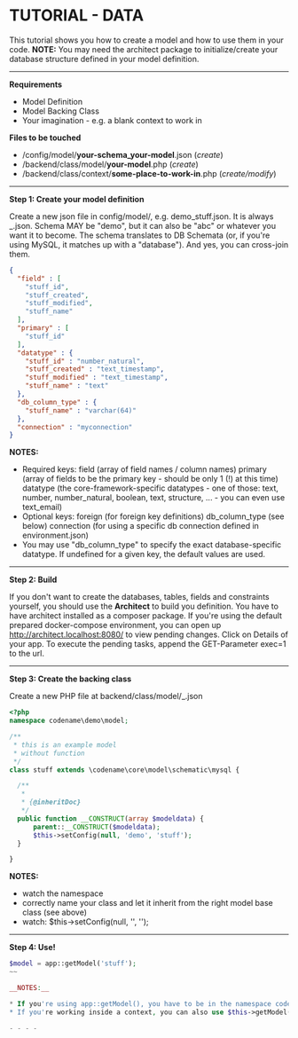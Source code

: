 # TUTORIAL - DATA #

This tutorial shows you how to create a model and how to use them in your code.
__NOTE:__ You may need the architect package to initialize/create your database structure defined in your model definition.

-----------------------

__Requirements__

* Model Definition
* Model Backing Class
* Your imagination - e.g. a blank context to work in

__Files to be touched__

* _<your-project>_/config/model/__your-schema_your-model__.json (_create_)
* _<your-project>_/backend/class/model/__your-model__.php (_create_)
* _<your-project>_/backend/class/context/__some-place-to-work-in__.php (_create/modify_)

- - - -

__Step 1: Create your model definition__

Create a new json file in config/model/, e.g. demo_stuff.json.
It is always <schema>_<model>.json. Schema MAY be "demo", but it can also be "abc" or whatever you want it to become.
The schema translates to DB Schemata (or, if you're using MySQL, it matches up with a "database"). And yes, you can cross-join them.

~~~json
{
  "field" : [
    "stuff_id",
    "stuff_created",
    "stuff_modified",
    "stuff_name"
  ],
  "primary" : [
    "stuff_id"
  ],
  "datatype" : {
    "stuff_id" : "number_natural",
    "stuff_created" : "text_timestamp",
    "stuff_modified" : "text_timestamp",
    "stuff_name" : "text"
  },
  "db_column_type" : {
    "stuff_name" : "varchar(64)"
  },
  "connection" : "myconnection"
}
~~~

__NOTES:__

* Required keys:
   field (array of field names / column names)
   primary (array of fields to be the primary key - should be only 1 (!) at this time)
   datatype (the core-framework-specific datatypes - one of those: text, number, number_natural, boolean, text, structure, ... - you can even use text_email)
* Optional keys:
   foreign (for foreign key definitions)
   db_column_type (see below)
   connection (for using a specific db connection defined in environment.json)
* You may use "db_column_type" to specify the exact database-specific datatype. If undefined for a given key, the default values are used.

- - - -

__Step 2: Build__

If you don't want to create the databases, tables, fields and constraints yourself, you should use the __Architect__ to build you definition.
You have to have architect installed as a composer package.
If you're using the default prepared docker-compose environment, you can open up http://architect.localhost:8080/ to view pending changes. Click on Details of your app.
To execute the pending tasks, append the GET-Parameter exec=1 to the url.

- - - -

__Step 3: Create the backing class__

Create a new PHP file at backend/class/model/<your-schema>_<your-model-name>.json

~~~php
<?php
namespace codename\demo\model;

/**
 * this is an example model
 * without function
 */
class stuff extends \codename\core\model\schematic\mysql {

  /**
   *
   * {@inheritDoc}
   */
  public function __CONSTRUCT(array $modeldata) {
      parent::__CONSTRUCT($modeldata);
      $this->setConfig(null, 'demo', 'stuff');
  }

}
~~~

__NOTES:__

* watch the namespace
* correctly name your class and let it inherit from the right model base class (see above)
* watch: $this->setConfig(null, '<schema>', '<model>');

- - - -

__Step 4: Use!__

~~~php
$model = app::getModel('stuff');
~~

__NOTES:__

* If you're using app::getModel(), you have to be in the namespace codename\core; (or even your own app namespace). Otherwise, require it using "use \codename\core\app;".
* If you're working inside a context, you can also use $this->getModel( ... ), as the base context class provides you this method.

- - - -